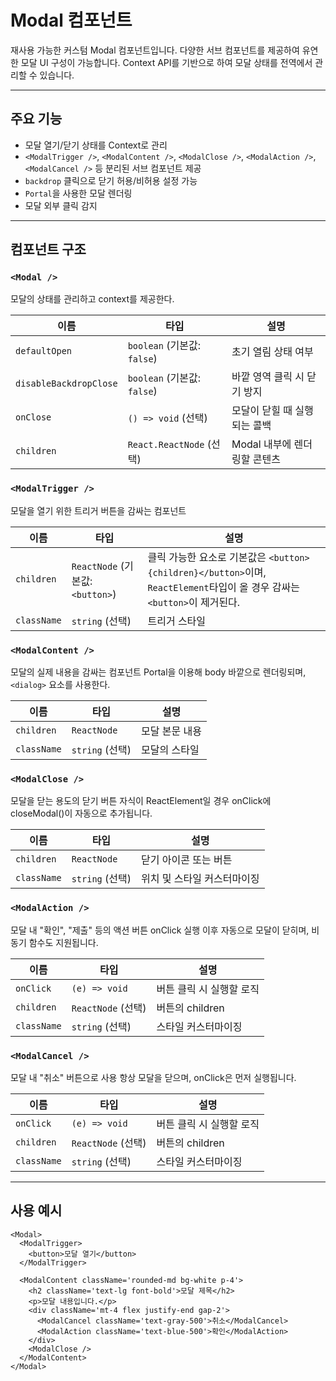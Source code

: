# Modal 컴포넌트

재사용 가능한 커스텀 Modal 컴포넌트입니다. 다양한 서브 컴포넌트를 제공하여 유연한 모달 UI 구성이 가능합니다. Context API를 기반으로 하여 모달 상태를 전역에서 관리할 수 있습니다.

---

## 주요 기능

- 모달 열기/닫기 상태를 Context로 관리
- `<ModalTrigger />`, `<ModalContent />`, `<ModalClose />`, `<ModalAction />`, `<ModalCancel />` 등 분리된 서브 컴포넌트 제공
- `backdrop` 클릭으로 닫기 허용/비허용 설정 가능
- `Portal`을 사용한 모달 렌더링
- 모달 외부 클릭 감지

---

## 컴포넌트 구조

### `<Modal />`

모달의 상태를 관리하고 context를 제공한다.

| 이름                   | 타입                        | 설명                         |
| ---------------------- | --------------------------- | ---------------------------- |
| `defaultOpen`          | `boolean` (기본값: `false`) | 초기 열림 상태 여부          |
| `disableBackdropClose` | `boolean` (기본값: `false`) | 바깥 영역 클릭 시 닫기 방지  |
| `onClose`              | `() => void` (선택)         | 모달이 닫힐 때 실행되는 콜백 |
| `children`             | `React.ReactNode` (선택)    | Modal 내부에 렌더링할 콘텐츠 |

### `<ModalTrigger />`

모달을 열기 위한 트리거 버튼을 감싸는 컴포넌트

| 이름        | 타입                             | 설명                                                                                                                      |
| ----------- | -------------------------------- | ------------------------------------------------------------------------------------------------------------------------- |
| `children`  | `ReactNode` (기본값: `<button>`) | 클릭 가능한 요소로 기본값은 `<button>{children}</button>`이며, `ReactElement`타입이 올 경우 감싸는 `<button>`이 제거된다. |
| `className` | `string` (선택)                  | 트리거 스타일                                                                                                             |

### `<ModalContent />`

모달의 실제 내용을 감싸는 컴포넌트
Portal을 이용해 body 바깥으로 렌더링되며, `<dialog>` 요소를 사용한다.

| 이름        | 타입            | 설명           |
| ----------- | --------------- | -------------- |
| `children`  | `ReactNode`     | 모달 본문 내용 |
| `className` | `string` (선택) | 모달의 스타일  |

### `<ModalClose />`

모달을 닫는 용도의 닫기 버튼
자식이 ReactElement일 경우 onClick에 closeModal()이 자동으로 추가됩니다.

| 이름        | 타입            | 설명                        |
| ----------- | --------------- | --------------------------- |
| `children`  | `ReactNode`     | 닫기 아이콘 또는 버튼       |
| `className` | `string` (선택) | 위치 및 스타일 커스터마이징 |

### `<ModalAction />`

모달 내 "확인", "제출" 등의 액션 버튼
onClick 실행 이후 자동으로 모달이 닫히며, 비동기 함수도 지원됩니다.

| 이름        | 타입               | 설명                     |
| ----------- | ------------------ | ------------------------ |
| `onClick`   | `(e) => void`      | 버튼 클릭 시 실행할 로직 |
| `children`  | `ReactNode` (선택) | 버튼의 children          |
| `className` | `string` (선택)    | 스타일 커스터마이징      |

### `<ModalCancel />`

모달 내 "취소" 버튼으로 사용
항상 모달을 닫으며, onClick은 먼저 실행됩니다.

| 이름        | 타입               | 설명                     |
| ----------- | ------------------ | ------------------------ |
| `onClick`   | `(e) => void`      | 버튼 클릭 시 실행할 로직 |
| `children`  | `ReactNode` (선택) | 버튼의 children          |
| `className` | `string` (선택)    | 스타일 커스터마이징      |

---

## 사용 예시

```tsx
<Modal>
  <ModalTrigger>
    <button>모달 열기</button>
  </ModalTrigger>

  <ModalContent className='rounded-md bg-white p-4'>
    <h2 className='text-lg font-bold'>모달 제목</h2>
    <p>모달 내용입니다.</p>
    <div className='mt-4 flex justify-end gap-2'>
      <ModalCancel className='text-gray-500'>취소</ModalCancel>
      <ModalAction className='text-blue-500'>확인</ModalAction>
    </div>
    <ModalClose />
  </ModalContent>
</Modal>
```
